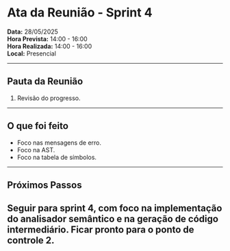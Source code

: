 # Ata da Reunião - Sprint 4  

**Data:** 28/05/2025  
**Hora Prevista:** 14:00 - 16:00  
**Hora Realizada:** 14:00 - 16:00  
**Local:** Presencial  

---

## Pauta da Reunião  

1. Revisão do progresso.

---

## O que foi feito

- Foco nas mensagens de erro.
- Foco na AST.
- Foco na tabela de símbolos.

---

## Próximos Passos

Seguir para sprint 4, com foco na implementação do analisador semântico e na geração de código intermediário. Ficar pronto para o ponto de controle 2.
---
